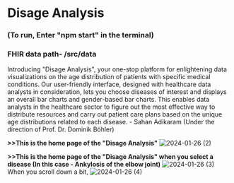 <h1>Disage Analysis</h1>
<h3>(To run, Enter "npm start" in the terminal)</h3>
<h3>FHIR data path- /src/data</h3>

<p>Introducing "Disage Analysis", your one-stop platform for enlightening data visualizations on the age distribution of patients with specific medical conditions. Our user-friendly interface, designed with healthcare data analysts in consideration, lets you choose diseases of interest and displays an overall bar charts and  gender-based bar charts. This enables data analysts in the healthcare sector to figure out the most effective way to distribute resources and carry out patient care plans based on the unique age distributions related to each disease. - Sahan Adikaram (Under the direction of Prof. Dr. Dominik Böhler)</p>

<b>>>This is the home page of the "Disage Analysis"</b>
![2024-01-26 (2)](https://github.com/SahanAdikaram/Disage-Analysis/assets/116548418/101a168c-6504-44e0-96f4-a4a2885c38bc)

<b>>>This is the home page of the "Disage Analysis" when you select a disease (In this case - Ankylosis of the elbow joint)</b>
![2024-01-26 (3)](https://github.com/SahanAdikaram/Disage-Analysis/assets/116548418/1b2432c6-d371-4189-9227-f613b0afcedc)
When you scroll down a bit,
![2024-01-26 (4)](https://github.com/SahanAdikaram/Disage-Analysis/assets/116548418/199b1e36-6cc1-4ee0-a603-d6427d29cc9b)
